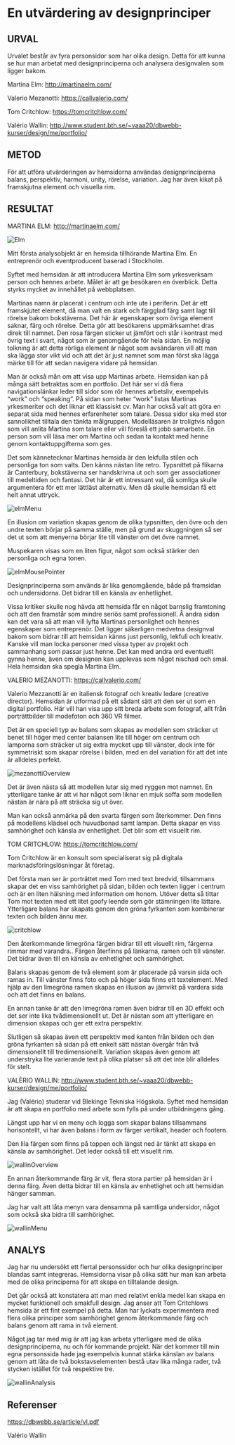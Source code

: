 En utvärdering av designprinciper
==============================================

URVAL
--------
Urvalet består av fyra personsidor som har olika design. Detta för att kunna se hur man arbetat med designprinciperna och analysera designvalen som ligger bakom. 

Martina Elm: http://martinaelm.com/

Valerio Mezanotti: https://callvalerio.com/

Tom Critchlow: https://tomcritchlow.com/

Valério Wallin: http://www.student.bth.se/~vaaa20/dbwebb-kurser/design/me/portfolio/


METOD
--------
För att utföra utvärderingen av hemsidorna användas designprinciperna balans, perspektiv, harmoni, unity, rörelse, variation. Jag har även kikat på framskjutna element och visuella rim. 

RESULTAT
--------
MARTINA ELM:
http://martinaelm.com/

![Elm](./../content/analysis/elm.jpg)

Mitt första analysobjekt är en hemsida tillhörande Martina Elm. En entreprenör och eventproducent baserad i Stockholm.

Syftet med hemsidan är att introducera Martina Elm som yrkesverksam person och hennes arbete. Målet är att ge besökaren en överblick. Detta styrks mycket av innehållet på webbplatsen.

Martinas namn är placerat i centrum och inte ute i periferin. Det är ett framskjutet element, då man valt en stark och färgglad färg samt lagt till rörelse bakom bokstäverna. Det här är egenskaper som övriga element saknar, färg och rörelse. Detta gör att besökarens uppmärksamhet dras direk till namnet. Den rosa färgen sticker ut jämfört och står i kontrast med övrig text i svart, något som är genomgående för hela sidan. En möjlig tolkning är att detta rörliga element är något som avsändaren vill att man ska lägga stor vikt vid och att det är just namnet som man först ska lägga märke till för att sedan navigera vidare på hemsidan. 

                

Man är också mån om att visa upp Martinas arbete. Hemsidan kan på många sätt betraktas som en portfolio. Det här ser vi då flera navigationslänkar leder till sidor som rör hennes arbetsliv, exempelvis “work” och “speaking”. På sidan som heter “work” listas Martinas yrkesmeriter och det liknar ett klassiskt cv. Man har också valt att göra en separat sida med hennes erfarenheter som talare. Dessa sidor ska med stor sannolikhet tilltala den tänkta målgruppen. Modelläsaren är troligtvis någon som vill anlita Martina som talare eller vill föreslå ett jobb samarbete. En person som vill läsa mer om Martina och sedan ta kontakt med henne genom kontaktuppgifterna som ges.

Det som kännetecknar Martinas hemsida är den lekfulla stilen och personliga ton som valts. Den känns nästan lite retro. Typsnittet på flikarna är Canterbury, bokstäverna ser handskrivna ut och som ger associationer till medeltiden och fantasi. Det här är ett intressant val, då somliga skulle argumentera för ett mer lättläst alternativ. Men då skulle hemsidan få ett helt annat uttryck. 

![elmMenu](./../content/analysis/elmMenu.jpg)

En illusion om variation skapas genom de olika typsnitten, den övre och den undre texten börjar på samma ställe, men på grund av skuggningen så ser det ut som att menyerna börjar lite till vänster om det övre namnet.

Muspekaren visas som en liten figur, något som också stärker den personliga och egna tonen. 

![elmMousePointer](./../content/analysis/elmMousePointer.jpg)

Designprinciperna som används är lika genomgående, både på framsidan och undersidorna. Det bidrar till en känsla av enhetlighet. 

Vissa kritiker skulle nog hävda att hemsida får en något barnslig framtoning och att den framstår som mindre seriös samt professionell. Å andra sidan kan det vara så att man vill lyfta Martinas personlighet och hennes egenskaper som entreprenör. Det ligger säkerligen medvetna designval bakom som bidrar till att hemsidan känns just personlig, lekfull och kreativ. Kanske vill man locka personer med vissa typer av projekt och sammanhang som passar just henne. Det kan med andra ord eventuellt gynna henne, även om designen kan upplevas som något nischad och smal. Hela hemsidan ska spegla Martina Elm. 
 
VALERIO MEZANOTTI:
https://callvalerio.com/

Valerio Mezzanotti är en italiensk fotograf och kreativ ledare (creative director). Hemsidan är utformad på ett sådant sätt att den ser ut som en digital portfolio. Här vill han visa upp sitt breda arbete som fotograf, allt från porträttbilder till modefoton och 360 VR filmer. 

Det är en speciell typ av balans som skapas av modellen som sträcker ut benet till höger med center balansen lite till höger om centrum och lamporna som sträcker ut sig extra mycket upp till vänster, dock inte för symmetriskt som skapar rörelse i bilden, med en del variation för att det inte är alldeles perfekt.

![mezanottiOverview](./../content/analysis/mezanottiOverview.jpg)


Det är även nästa så att modellen lutar sig med ryggen mot namnet. En ytterligare tanke är att vi har något som liknar en mjuk soffa som modellen nästan är nära på att sträcka sig ut över. 

Man kan också anmärka på den svarta färgen som återkommer. Den finns på modellens klädsel och huvudbonad samt lampan. Detta skapar en viss samhörighet och känsla av enhetlighet. Det blir som ett visuellt rim. 

TOM CRITCHLOW:
https://tomcritchlow.com/ 

Tom Critchlow är en konsult som specialiserat sig på digitala marknadsföringslösningar åt företag. 

Det första man ser är porträttet med Tom med text bredvid, tillsammans skapar det en viss samhörighet på sidan, bilden och texten ligger i centrum och är en liten hälsning med information om honom. Utöver detta så tittar Tom mot texten med ett litet goofy leende som gör stämningen lite lättare. Ytterligare balans har skapats genom den gröna fyrkanten som kombinerar texten och bilden ännu mer.

![critchlow](./../content/analysis/critchlow.jpg)


Den återkommande limegröna färgen bidrar till ett visuellt rim, färgerna rimmar med varandra.. Färgen återfinns på länkarna, ramen och till vänster. Det bidrar även till en känsla av enhetlighet och samhörighet. 

Balans skapas genom de två element som är placerade på varsin sida och ramas in. Till vänster finns foto och på höger sida finns ett textelement. Med hjälp av den limegröna ramen skapas en illusion av jämvikt på vardera sida och att det finns en balans. 

En annan tanke är att den limegröna ramen även bidrar till en 3D effekt och det ser inte lika tvådimensionellt ut. Det är nästan som att ytterligare en dimension skapas och ger ett extra perspektiv. 


Slutligen så skapas även ett perspektiv med kanten från bilden och den gröna fyrkanten så sidan på ett enkelt sätt nästan övergår från två dimensionellt till tredimensionellt. Variation skapas även genom att understryka lite varierande text på olika platser så att det inte blir alldeles för stelt.

VALÈRIO WALLIN:
http://www.student.bth.se/~vaaa20/dbwebb-kurser/design/me/portfolio/

Jag (Valério) studerar vid Blekinge Tekniska Högskola. Syftet med hemsidan är att skapa en portfolio med arbete som fylls på under utbildningens gång. 

Längst upp har vi en meny och logga som skapar balans tillsammans horisontellt, vi har även balans i form av färger vertikalt, header och footern.

Den lila färgen som finns på toppen och längst ned  är tänkt att skapa en känsla av samhörighet. Det leder också till ett visuellt rim. 

![wallinOverview](./../content/analysis/wallinOverview.jpg)


En annan återkommande färg är vit, flera stora partier på hemsidan är i denna färg. Även detta bidrar till en känsla av enhetlighet och att hemsidan hänger samman. 

Jag har valt att låta menyn vara densamma på samtliga undersidor, något som också ska bidra till samhörighet. 

![wallinMenu](./../content/analysis/wallinMenu.jpg)


ANALYS
--------
Jag har nu undersökt ett flertal personssidor och hur olika designprinciper blandas samt integreras. Hemsidorna visar på olika sätt hur man kan arbeta med de olika principerna för att skapa en tilltalande design. 

Det går också att konstatera att man med relativt enkla medel kan skapa en mycket funktionell och smakfull design. Jag anser att Tom Critchlows hemsida är ett fint exempel på detta. Man har lyckats experimentera med flera olika principer som samhörighet genom återkommande färg och balans genom att rama in två element.  

Något jag tar med mig är att jag kan arbeta ytterligare med de olika designprinciperna, nu och för kommande projekt. När det kommer till min egna personssida hade jag exempelvis kunnat stärka känslan av balans genom att låta de två bokstavselementen bestå utav lika många rader, två stycken istället för två respektive tre. 


![wallinAnalysis](./../content/analysis/wallinAnalysis.jpg)

Referenser
--------

https://dbwebb.se/article/vl.pdf

Valério Wallin
